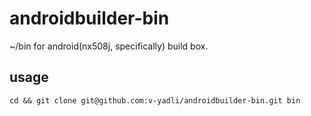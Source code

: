 # androidbuilder-bin
~/bin for android(nx508j, specifically) build box. 

## usage
`cd && git clone git@github.com:v-yadli/androidbuilder-bin.git bin`
